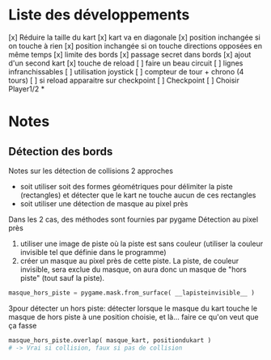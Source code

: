 # Liste des développements
[x] Réduire la taille du kart
[x] kart va en diagonale
[x] position inchangée si on touche à rien
[x] position inchangée si on touche directions opposées en même temps
[x] limite des bords
[x] passage secret dans bords
[x] ajout d'un second kart
[x] touche de reload
[ ] faire un beau circuit
[ ] lignes infranchissables
[ ] utilisation joystick
[ ] compteur de tour + chrono (4 tours)
[ ] si reload apparaitre sur checkpoint
[ ] Checkpoint
[ ] Choisir Player1/2
*
# Notes #
## Détection des bords
Notes sur les détection de collisions
2 approches
- soit utiliser soit des formes géométriques pour délimiter la piste (rectangles) et détecter que le kart ne touche aucun de ces rectangles
- soit utiliser une détection de masque au pixel près

Dans les 2 cas, des méthodes sont fournies par pygame
Détection au pixel près
1. utiliser une image de piste où la piste est sans couleur (utiliser la couleur invisible tel que définie dans le programme)
2. créer un masque au pixel près de cette piste. La piste, de couleur invisible, sera exclue du masque, on aura donc un masque de "hors piste" (tout sauf la piste).
```python
masque_hors_piste = pygame.mask.from_surface( __lapisteinvisible__ )
```
3pour détecter un hors piste: détecter lorsque le masque du kart touche le masque de hors piste à une position choisie, et là... faire ce qu'on veut que ça fasse
```python
masque_hors_piste.overlap( masque_kart, positiondukart )
# -> Vrai si collision, faux si pas de collision
```
